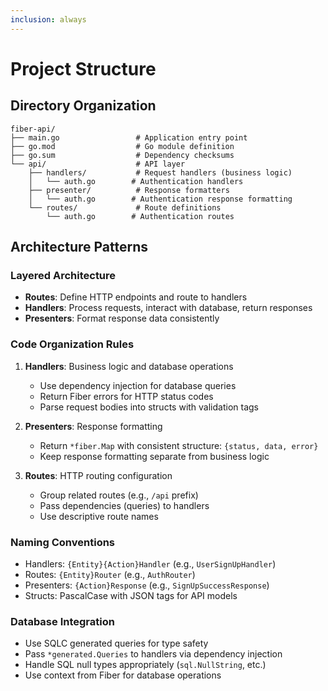 ```yaml
---
inclusion: always
---
```


# Project Structure

## Directory Organization

```
fiber-api/
├── main.go                 # Application entry point
├── go.mod                  # Go module definition
├── go.sum                  # Dependency checksums
└── api/                    # API layer
    ├── handlers/           # Request handlers (business logic)
    │   └── auth.go        # Authentication handlers
    ├── presenter/          # Response formatters
    │   └── auth.go        # Authentication response formatting
    └── routes/             # Route definitions
        └── auth.go        # Authentication routes
```

## Architecture Patterns

### Layered Architecture
- **Routes**: Define HTTP endpoints and route to handlers
- **Handlers**: Process requests, interact with database, return responses
- **Presenters**: Format response data consistently

### Code Organization Rules
1. **Handlers**: Business logic and database operations
   - Use dependency injection for database queries
   - Return Fiber errors for HTTP status codes
   - Parse request bodies into structs with validation tags

2. **Presenters**: Response formatting
   - Return `*fiber.Map` with consistent structure: `{status, data, error}`
   - Keep response formatting separate from business logic

3. **Routes**: HTTP routing configuration
   - Group related routes (e.g., `/api` prefix)
   - Pass dependencies (queries) to handlers
   - Use descriptive route names

### Naming Conventions
- Handlers: `{Entity}{Action}Handler` (e.g., `UserSignUpHandler`)
- Routes: `{Entity}Router` (e.g., `AuthRouter`)
- Presenters: `{Action}Response` (e.g., `SignUpSuccessResponse`)
- Structs: PascalCase with JSON tags for API models

### Database Integration
- Use SQLC generated queries for type safety
- Pass `*generated.Queries` to handlers via dependency injection
- Handle SQL null types appropriately (`sql.NullString`, etc.)
- Use context from Fiber for database operations